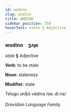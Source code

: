```yaml
---
id: wodino
slug: wodino
title: WODİNO
sidebar_position: 750
hoverText: stale § Adjective
---
```


### wodino&emsp;<span kind="abugida">ʒʌɟƨ</span>

*stale* **§** Adjective

**Verb**: to be stale

**Noun**: staleness

**Modifier**: stale

Telugu వాడిన vāḍina /ʋaː.di.na/

*Dravidian Language Family*